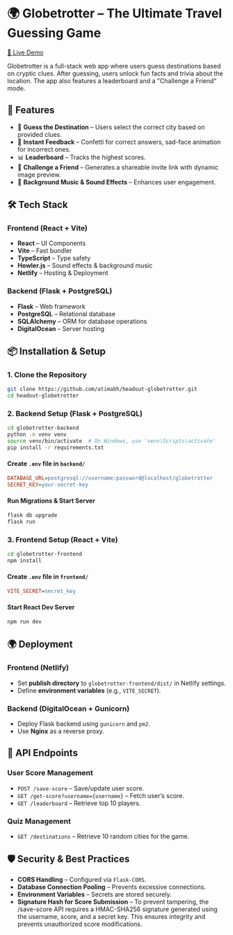 # 🌍 Globetrotter – The Ultimate Travel Guessing Game

<a href="https://atimabh-globetrotter.netlify.app" target="_blank">🚀 Live Demo</a>

Globetrotter is a full-stack web app where users guess destinations based on cryptic clues. After guessing, users unlock fun facts and trivia about the location. The app also features a leaderboard and a "Challenge a Friend" mode.

## 🚀 Features

- 🔹 **Guess the Destination** – Users select the correct city based on provided clues.
- 🎉 **Instant Feedback** – Confetti for correct answers, sad-face animation for incorrect ones.
- 📊 **Leaderboard** – Tracks the highest scores.
- 🔗 **Challenge a Friend** – Generates a shareable invite link with dynamic image preview.
- 🎵 **Background Music & Sound Effects** – Enhances user engagement.

## 🛠️ Tech Stack

### **Frontend** (React + Vite)

- **React** – UI Components
- **Vite** – Fast bundler
- **TypeScript** – Type safety
- **Howler.js** – Sound effects & background music
- **Netlify** – Hosting & Deployment

### **Backend** (Flask + PostgreSQL)

- **Flask** – Web framework
- **PostgreSQL** – Relational database
- **SQLAlchemy** – ORM for database operations
- **DigitalOcean** – Server hosting

## 📦 Installation & Setup

### **1. Clone the Repository**

```bash
git clone https://github.com/atimabh/headout-globetrotter.git
cd headout-globetrotter
```

### **2. Backend Setup (Flask + PostgreSQL)**

```bash
cd globetrotter-backend
python -m venv venv
source venv/bin/activate  # On Windows, use 'venv\Scripts\activate'
pip install -r requirements.txt
```

#### **Create `.env` file in `backend/`**

```ini
DATABASE_URL=postgresql://username:password@localhost/globetrotter
SECRET_KEY=your-secret-key
```

#### **Run Migrations & Start Server**

```bash
flask db upgrade
flask run
```

### **3. Frontend Setup (React + Vite)**

```bash
cd globetrotter-frontend
npm install
```

#### **Create `.env` file in `frontend/`**

```ini
VITE_SECRET=secret_key
```

#### **Start React Dev Server**

```bash
npm run dev
```

## 🌍 Deployment

### **Frontend (Netlify)**

- Set **publish directory** to `globetrotter-frontend/dist/` in Netlify settings.
- Define **environment variables** (e.g., `VITE_SECRET`).

### **Backend (DigitalOcean + Gunicorn)**

- Deploy Flask backend using `gunicorn` and `pm2`.
- Use **Nginx** as a reverse proxy.

## 📜 API Endpoints

### **User Score Management**

- `POST /save-score` – Save/update user score.
- `GET /get-score?username={username}` – Fetch user’s score.
- `GET /leaderboard` – Retrieve top 10 players.

### **Quiz Management**

- `GET /destinations` – Retrieve 10 random cities for the game.

## 🛡️ Security & Best Practices

- **CORS Handling** – Configured via `Flask-CORS`.
- **Database Connection Pooling** – Prevents excessive connections.
- **Environment Variables** – Secrets are stored securely.
- **Signature Hash for Score Submission** – To prevent tampering, the /save-score API requires a HMAC-SHA256 signature generated using the username, score, and a secret key. This ensures integrity and prevents unauthorized score modifications.
